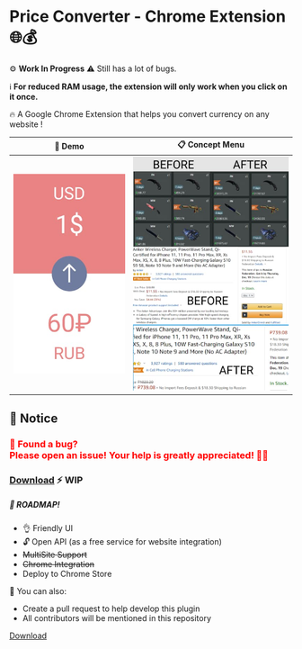 # Price Converter - Chrome Extension 🌐💰

⚙️ **Work In Progress** ⚠️ Still has a lot of bugs.

ℹ️ **For reduced RAM usage, the extension will only work when you click on it once.**

🔥 A Google Chrome Extension that helps you convert currency on any website !

| 🎥 Demo  | 📋 Concept Menu |
|-------|---------|
| ![Concept Menu](assets/img/Menu.jpg)  | ![Demo](assets/img/demo.jpg)      |

## 📢 Notice
### <span style="color:red">🐞 Found a bug? <br> Please open an issue! Your help is greatly appreciated! 🙏🔧</span>

### [Download](https://github.com/AydievMansur/price_parse_chrome/archive/master.zip) ⚡️ **WIP**

##### 🚀 ROADMAP!

- 👌 Friendly UI
- 🔓 Open API (as a free service for website integration)
- ~~MultiSite Support~~
- ~~Chrome Integration~~
- Deploy to Chrome Store

🙌 You can also:

- Create a pull request to help develop this plugin
- All contributors will be mentioned in this repository

[Download](https://github.com/AydievMansur/price_parse_chrome/archive/master.zip)
